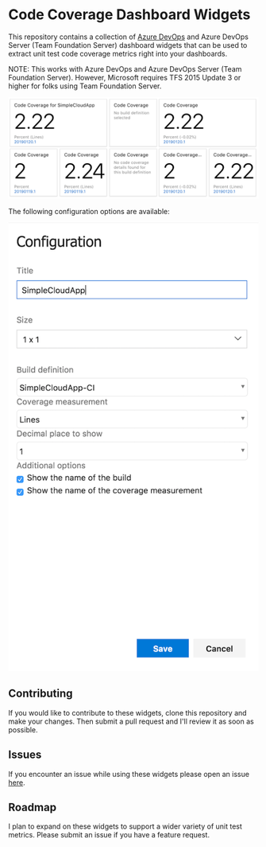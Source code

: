 # Code Coverage Dashboard Widgets
This repository contains a collection of [Azure DevOps](https://dev.azure.com) and Azure DevOps Server (Team Foundation Server) dashboard widgets that can be used to extract unit test code coverage metrics right into your dashboards.

NOTE: This works with Azure DevOps and Azure DevOps Server (Team Foundation Server). However, Microsoft requires TFS 2015 Update 3 or higher for folks using Team Foundation Server.

![](img/preview1.png)

The following configuration options are available:

![](img/screenshots/configuration.png)

## Contributing
If you would like to contribute to these widgets, clone this repository and make your changes. Then submit 
a pull request and I'll review it as soon as possible.

## Issues
If you encounter an issue while using these widgets please open an issue [here](https://github.com/sdavis3/CodeCoverageDashboardWidgets/issues).

## Roadmap
I plan to expand on these widgets to support a wider variety of unit test metrics. Please submit an issue if you have a feature request.
